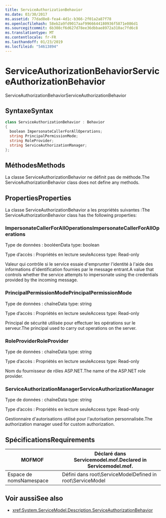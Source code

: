```yaml
---
title: ServiceAuthorizationBehavior
ms.date: 03/30/2017
ms.assetid: 77dad8e8-fea4-4d1c-b366-2f01a2a87f78
ms.openlocfilehash: 58eb2a9fd9017aaf9966644180936f5871e086d1
ms.sourcegitcommit: 6b308cf6d627d78ee36dbbae8972a310ac7fd6c8
ms.translationtype: MT
ms.contentlocale: fr-FR
ms.lasthandoff: 01/23/2019
ms.locfileid: "54613894"
---
```

# <a name="serviceauthorizationbehavior"></a><span data-ttu-id="96ed2-102">ServiceAuthorizationBehavior</span><span class="sxs-lookup"><span data-stu-id="96ed2-102">ServiceAuthorizationBehavior</span></span>
<span data-ttu-id="96ed2-103">ServiceAuthorizationBehavior</span><span class="sxs-lookup"><span data-stu-id="96ed2-103">ServiceAuthorizationBehavior</span></span>  
  
## <a name="syntax"></a><span data-ttu-id="96ed2-104">Syntaxe</span><span class="sxs-lookup"><span data-stu-id="96ed2-104">Syntax</span></span>  
  
```csharp
class ServiceAuthorizationBehavior : Behavior  
{  
  boolean ImpersonateCallerForAllOperations;  
  string PrincipalPermissionMode;  
  string RoleProvider;  
  string ServiceAuthorizationManager;  
};  
```  
  
## <a name="methods"></a><span data-ttu-id="96ed2-105">Méthodes</span><span class="sxs-lookup"><span data-stu-id="96ed2-105">Methods</span></span>  
 <span data-ttu-id="96ed2-106">La classe ServiceAuthorizationBehavior ne définit pas de méthode.</span><span class="sxs-lookup"><span data-stu-id="96ed2-106">The ServiceAuthorizationBehavior class does not define any methods.</span></span>  
  
## <a name="properties"></a><span data-ttu-id="96ed2-107">Properties</span><span class="sxs-lookup"><span data-stu-id="96ed2-107">Properties</span></span>  
 <span data-ttu-id="96ed2-108">La classe ServiceAuthorizationBehavior a les propriétés suivantes :</span><span class="sxs-lookup"><span data-stu-id="96ed2-108">The ServiceAuthorizationBehavior class has the following properties:</span></span>  
  
### <a name="impersonatecallerforalloperations"></a><span data-ttu-id="96ed2-109">ImpersonateCallerForAllOperations</span><span class="sxs-lookup"><span data-stu-id="96ed2-109">ImpersonateCallerForAllOperations</span></span>  
 <span data-ttu-id="96ed2-110">Type de données : booléen</span><span class="sxs-lookup"><span data-stu-id="96ed2-110">Data type: boolean</span></span>  
  
 <span data-ttu-id="96ed2-111">Type d’accès : Propriétés en lecture seule</span><span class="sxs-lookup"><span data-stu-id="96ed2-111">Access type: Read-only</span></span>  
  
 <span data-ttu-id="96ed2-112">Valeur qui contrôle si le service essaie d'emprunter l'identité à l'aide des informations d'identification fournies par le message entrant.</span><span class="sxs-lookup"><span data-stu-id="96ed2-112">A value that controls whether the service attempts to impersonate using the credentials provided by the incoming message.</span></span>  
  
### <a name="principalpermissionmode"></a><span data-ttu-id="96ed2-113">PrincipalPermissionMode</span><span class="sxs-lookup"><span data-stu-id="96ed2-113">PrincipalPermissionMode</span></span>  
 <span data-ttu-id="96ed2-114">Type de données : chaîne</span><span class="sxs-lookup"><span data-stu-id="96ed2-114">Data type: string</span></span>  
  
 <span data-ttu-id="96ed2-115">Type d’accès : Propriétés en lecture seule</span><span class="sxs-lookup"><span data-stu-id="96ed2-115">Access type: Read-only</span></span>  
  
 <span data-ttu-id="96ed2-116">Principal de sécurité utilisée pour effectuer les opérations sur le serveur.</span><span class="sxs-lookup"><span data-stu-id="96ed2-116">The principal used to carry out operations on the server.</span></span>  
  
### <a name="roleprovider"></a><span data-ttu-id="96ed2-117">RoleProvider</span><span class="sxs-lookup"><span data-stu-id="96ed2-117">RoleProvider</span></span>  
 <span data-ttu-id="96ed2-118">Type de données : chaîne</span><span class="sxs-lookup"><span data-stu-id="96ed2-118">Data type: string</span></span>  
  
 <span data-ttu-id="96ed2-119">Type d’accès : Propriétés en lecture seule</span><span class="sxs-lookup"><span data-stu-id="96ed2-119">Access type: Read-only</span></span>  
  
 <span data-ttu-id="96ed2-120">Nom du fournisseur de rôles ASP.NET.</span><span class="sxs-lookup"><span data-stu-id="96ed2-120">The name of the ASP.NET role provider.</span></span>  
  
### <a name="serviceauthorizationmanager"></a><span data-ttu-id="96ed2-121">ServiceAuthorizationManager</span><span class="sxs-lookup"><span data-stu-id="96ed2-121">ServiceAuthorizationManager</span></span>  
 <span data-ttu-id="96ed2-122">Type de données : chaîne</span><span class="sxs-lookup"><span data-stu-id="96ed2-122">Data type: string</span></span>  
  
 <span data-ttu-id="96ed2-123">Type d’accès : Propriétés en lecture seule</span><span class="sxs-lookup"><span data-stu-id="96ed2-123">Access type: Read-only</span></span>  
  
 <span data-ttu-id="96ed2-124">Gestionnaire d'autorisations utilisé pour l'autorisation personnalisée.</span><span class="sxs-lookup"><span data-stu-id="96ed2-124">The authorization manager used for custom authorization.</span></span>  
  
## <a name="requirements"></a><span data-ttu-id="96ed2-125">Spécifications</span><span class="sxs-lookup"><span data-stu-id="96ed2-125">Requirements</span></span>  
  
|<span data-ttu-id="96ed2-126">MOF</span><span class="sxs-lookup"><span data-stu-id="96ed2-126">MOF</span></span>|<span data-ttu-id="96ed2-127">Déclaré dans Servicemodel.mof.</span><span class="sxs-lookup"><span data-stu-id="96ed2-127">Declared in Servicemodel.mof.</span></span>|  
|---------|-----------------------------------|  
|<span data-ttu-id="96ed2-128">Espace de noms</span><span class="sxs-lookup"><span data-stu-id="96ed2-128">Namespace</span></span>|<span data-ttu-id="96ed2-129">Défini dans root\ServiceModel</span><span class="sxs-lookup"><span data-stu-id="96ed2-129">Defined in root\ServiceModel</span></span>|  
  
## <a name="see-also"></a><span data-ttu-id="96ed2-130">Voir aussi</span><span class="sxs-lookup"><span data-stu-id="96ed2-130">See also</span></span>
- <xref:System.ServiceModel.Description.ServiceAuthorizationBehavior>
